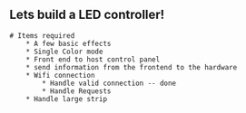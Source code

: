 ## Lets build a LED controller!

    # Items required
        * A few basic effects
        * Single Color mode
        * Front end to host control panel
        * send information from the frontend to the hardware
        * Wifi connection
            * Handle valid connection -- done
            * Handle Requests
        * Handle large strip

